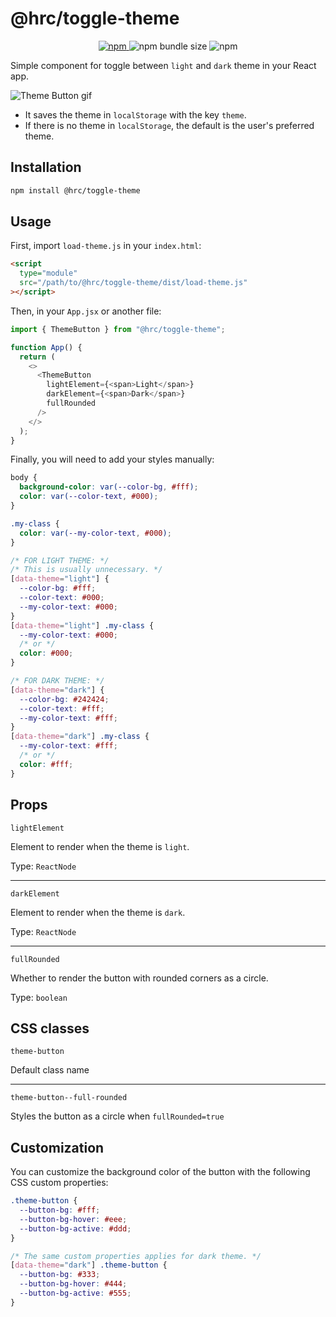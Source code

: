 # @hrc/toggle-theme

<p align="center">
  <a href="https://www.npmjs.com/package/@hrc/toggle-theme">
    <img alt="npm" src="https://img.shields.io/npm/v/%40hrc%2Ftoggle-theme">
  </a>
  <img alt="npm bundle size" src="https://img.shields.io/bundlephobia/minzip/%40hrc%2Ftoggle-theme">
  <img alt="npm" src="https://img.shields.io/npm/dm/%40hrc%2Ftoggle-theme">
</p>

Simple component for toggle between `light` and `dark` theme in your React app.

![Theme Button gif](https://github.com/Hdoc1509/react-components/assets/72316111/53cf9717-472c-41f5-95df-260d3dda009a)

- It saves the theme in `localStorage` with the key `theme`.
- If there is no theme in `localStorage`, the default is the user's preferred
theme.

## Installation

```bash
npm install @hrc/toggle-theme
```

## Usage

First, import `load-theme.js` in your `index.html`:

```html
<script
  type="module"
  src="/path/to/@hrc/toggle-theme/dist/load-theme.js"
></script>
```

Then, in your `App.jsx` or another file:

```js
import { ThemeButton } from "@hrc/toggle-theme";

function App() {
  return (
    <>
      <ThemeButton
        lightElement={<span>Light</span>}
        darkElement={<span>Dark</span>}
        fullRounded
      />
    </>
  );
}
```

Finally, you will need to add your styles manually:

```css
body {
  background-color: var(--color-bg, #fff);
  color: var(--color-text, #000);
}

.my-class {
  color: var(--my-color-text, #000);
}

/* FOR LIGHT THEME: */
/* This is usually unnecessary. */
[data-theme="light"] {
  --color-bg: #fff;
  --color-text: #000;
  --my-color-text: #000;
}
[data-theme="light"] .my-class {
  --my-color-text: #000;
  /* or */
  color: #000;
}

/* FOR DARK THEME: */
[data-theme="dark"] {
  --color-bg: #242424;
  --color-text: #fff;
  --my-color-text: #fff;
}
[data-theme="dark"] .my-class {
  --my-color-text: #fff;
  /* or */
  color: #fff;
}
```

## Props

`lightElement`

Element to render when the theme is `light`.

Type: `ReactNode`

---

`darkElement`

Element to render when the theme is `dark`.

Type: `ReactNode`

---

`fullRounded`

Whether to render the button with rounded corners as a circle.

Type: `boolean`

## CSS classes

`theme-button`

Default class name

---

`theme-button--full-rounded`

Styles the button as a circle when `fullRounded=true`

## Customization

You can customize the background color of the button with the following CSS custom properties:

```css
.theme-button {
  --button-bg: #fff;
  --button-bg-hover: #eee;
  --button-bg-active: #ddd;
}

/* The same custom properties applies for dark theme. */
[data-theme="dark"] .theme-button {
  --button-bg: #333;
  --button-bg-hover: #444;
  --button-bg-active: #555;
}
```
